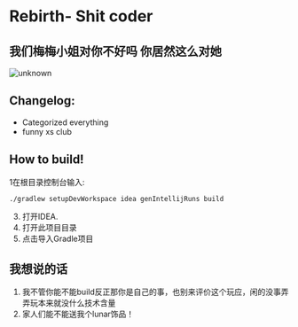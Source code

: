 # Rebirth- Shit coder

## 我们梅梅小姐对你不好吗 你居然这么对她

![unknown](https://i.postimg.cc/nLkWZXcq/L-18-YF-3-VLZ-HVADXATZV.jpg)

## Changelog:

* Categorized everything
* funny xs club

## How to build!

1在根目录控制台输入:
```
./gradlew setupDevWorkspace idea genIntellijRuns build
```
3. 打开IDEA.
4. 打开此项目目录
5. 点击导入Gradle项目


## 我想说的话

1. 我不管你能不能build反正那你是自己的事，也别来评价这个玩应，闲的没事弄弄玩本来就没什么技术含量
2. 家人们能不能送我个lunar饰品！